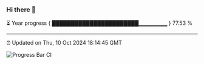 ### Hi there 👋

⏳ Year progress { ███████████████████████▁▁▁▁▁▁▁ } 77.53 %

---

⏰ Updated on Thu, 10 Oct 2024 18:14:45 GMT

![Progress Bar CI](https://github.com/code-lakshay/GitHub-Actions-Demo/workflows/Progress%20Bar%20CI/badge.svg)
